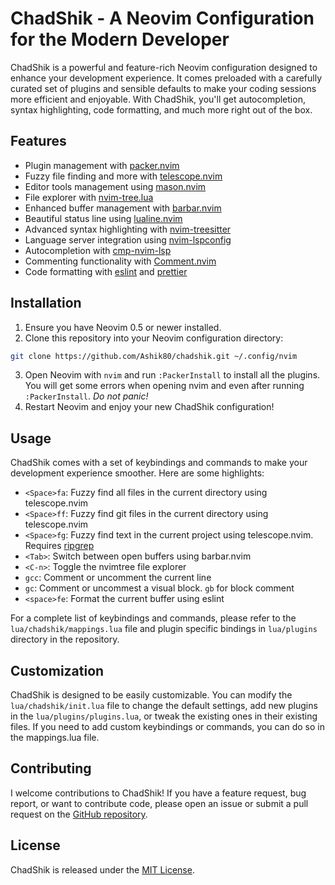 # ChadShik - A Neovim Configuration for the Modern Developer

ChadShik is a powerful and feature-rich Neovim configuration designed to enhance your development experience. It comes preloaded with a carefully curated set of plugins and sensible defaults to make your coding sessions more efficient and enjoyable. With ChadShik, you'll get autocompletion, syntax highlighting, code formatting, and much more right out of the box.

## Features

-   Plugin management with  [packer.nvim](https://github.com/wbthomason/packer.nvim)
-   Fuzzy file finding and more with  [telescope.nvim](https://github.com/nvim-telescope/telescope.nvim)
-   Editor tools management using  [mason.nvim](https://github.com/williamboman/mason.nvim)
-   File explorer with  [nvim-tree.lua](https://github.com/kyazdani42/nvim-tree.lua)
-   Enhanced buffer management with  [barbar.nvim](https://github.com/romgrk/barbar.nvim)
-   Beautiful status line using  [lualine.nvim](https://github.com/hoob3rt/lualine.nvim)
-   Advanced syntax highlighting with  [nvim-treesitter](https://github.com/nvim-treesitter/nvim-treesitter)
-   Language server integration using  [nvim-lspconfig](https://github.com/neovim/nvim-lspconfig)
-   Autocompletion with  [cmp-nvim-lsp](https://github.com/hrsh7th/cmp-nvim-lsp)
-   Commenting functionality with [Comment.nvim](https://github.com/numToStr/Comment.nvim)
-   Code formatting with  [eslint](https://eslint.org/)  and  [prettier](https://prettier.io/)

## Installation

1.  Ensure you have Neovim 0.5 or newer installed.
2.  Clone this repository into your Neovim configuration directory:

```bash
git clone https://github.com/Ashik80/chadshik.git ~/.config/nvim
```

3.  Open Neovim with `nvim` and run  `:PackerInstall`  to install all the plugins. You will get some errors when opening nvim and even after running `:PackerInstall`. *Do not panic!* 
4.  Restart Neovim and enjoy your new ChadShik configuration!

## Usage

ChadShik comes with a set of keybindings and commands to make your development experience smoother. Here are some highlights:

- `<Space>fa`: Fuzzy find all files in the current directory using telescope.nvim
- `<Space>ff`: Fuzzy find git files in the current directory using telescope.nvim
- `<Space>fg`: Fuzzy find text in the current project using telescope.nvim. Requires [ripgrep](https://github.com/BurntSushi/ripgrep)
- `<Tab>`: Switch between open buffers using barbar.nvim
- `<C-n>`: Toggle the nvimtree file explorer
- `gcc`: Comment or uncomment the current line
- `gc`: Comment or uncommest a visual block. `gb` for block comment
- `<space>fe`: Format the current buffer using eslint

For a complete list of keybindings and commands, please refer to the `lua/chadshik/mappings.lua` file and plugin specific bindings in `lua/plugins` directory in the repository.

## Customization

ChadShik is designed to be easily customizable. You can modify the `lua/chadshik/init.lua` file to change the default settings, add new plugins in the `lua/plugins/plugins.lua`, or tweak the existing ones in their existing files. If you need to add custom keybindings or commands, you can do so in the mappings.lua file.

## Contributing

I welcome contributions to ChadShik! If you have a feature request, bug report, or want to contribute code, please open an issue or submit a pull request on the [GitHub repository](https://github.com/Ashik80/chadshik).

## License

ChadShik is released under the [MIT License](https://opensource.org/licenses/MIT).

